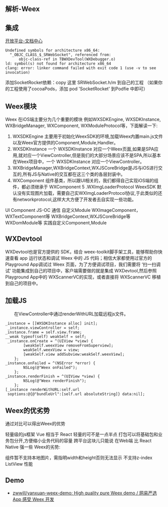 ## 解析-Weex


## 集成

[开放平台-文档中心](https://open.taobao.com/doc.htm?docId=104829&docType=1)

```
Undefined symbols for architecture x86_64:
  "_OBJC_CLASS_$_SRWebSocket", referenced from:
      objc-class-ref in TBWXDevTool(WXDebugger.o)
ld: symbol(s) not found for architecture x86_64
clang: error: linker command failed with exit code 1 (use -v to see invocation)
```

添加SocketRocket依赖：copy 这里 SRWebSocket.h/m 到自己的工程 （如果你的工程使用了cocoaPods，添加 pod 'SocketRocket' 到Podfie 中即可）



## Weex模块

Weex 在iOS端主要分为几个重要的模块 例如WXSDKEngine, WXSDKInstance, WXBridgeManager, WXComponent, WXModuleProtocol等，下面解读一下:

1. WXSDKEngine 主要用于初始化WeexSDK的环境,加载Weex内置main.js文件以及Weex官方提供的Component,Module,Handler。
2. WXSDKInstance 一个 WXSDKInstance 对应一个Weex页面,如果是SPA应用,就对应一个ViewController,但是我们的大部分场景应该不是SPA,所以基本在Weex项目中，一个 WXSDKInstance 对应一个ViewController。
3. WXBridgeManager,WXBridgeContext,WXJSCoreBridge是JS与iOS进行交互的,所有JS与Native的交互都在这三个类的各层封装中。
4. WXComponent 组件基类，所以跟UI相关的，我们都得自己实现iOS端的组件，都必须继承于 WXComponent
5 .WXImgLoaderProtocol WeexSDK 默认没有实现图片加载，需要自己实WXImgLoaderProtocol协议,于此类似的还有networkprotocol,这样大大方便了开发者去自实现一些功能。

UI Component	JS-OC 通信	自定义Module
WXImageComponent，WXTextComponent等	WXBridgeContext,WXJSCoreBridge等	WXDomModule等
实践自定义Component,Module

## WXDevtool 


WXDevtool也是官方提供的 SDK，结合 weex-toolkit脚手架工具，能够帮助你快速查看 app 运行状态和调试 Weex 中的 JS 代码；相信大家都使用过官方的 Playground App调试过 Weex 页面，为了方便调试项目，我们需要将 ‘扫一扫调试’ 功能集成到自己的项目中，客户端需要做的就是集成 WXDevtool,然后参照Playground App中的 WXScannerVC的实现，或者直接将 WXScannerVC 移植到自己的项目中。


## 加载JS


  在ViewController中通过renderWithURL加载远程js文件。

```objc
_instance = [[WXSDKInstance alloc] init];  
 _instance.viewController = self;  
_instance.frame = self.view.frame;  
__weak typeof(self) weakSelf = self;  
 _instance.onCreate = ^(UIView *view) {
        [weakSelf.weexView removeFromSuperview];
        weakSelf.weexView = view;
        [weakSelf.view addSubview:weakSelf.weexView];
    };  
_instance.onFailed = ^(NSError *error) {  
        NSLog(@"Weex onFailed");
    }; 
_instance.renderFinish = ^(UIView *view) {  
        NSLog(@"Weex renderFinish");
    };
[_instance renderWithURL:self.url 
 soptions:@{@"bundleUrl":[self.url absoluteString]} data:nil];

```

## Weex的优劣势

通过对比可以得出Weex的优势

轻量级的js框架 Vue 相当于 React 轻量的可不是一点半点
打包可以将基础包和业务包分开,方便缩小业务代码的容量
跨平台这块儿只能说 在Web端 比 React Native 强一些
Weex的劣势:

组件暂不支持本地图片，需指明width和height否则无法显示
不支持z-index
ListView 性能


## Demo

* [zwwill/yanxuan-weex-demo: High quality pure Weex demo / 网易严选 App 感受 Weex 开发](https://github.com/zwwill/yanxuan-weex-demo)